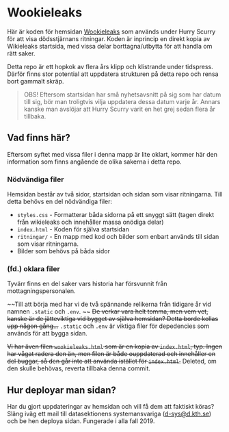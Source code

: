 # Wookieleaks
Här är koden för hemsidan [Wookieleaks](https://wookieleaks.org/) som används under Hurry Scurry för att visa dödsstjärnans ritningar.
Koden är inprincip en direkt kopia av Wikieleaks startsida, med vissa delar borttagna/utbytta för att handla om rätt saker.

Detta repo är ett hopkok av flera års klipp och klistrande under tidspress. Därför finns stor potential att uppdatera strukturen på detta repo och rensa bort gammalt skräp.

> OBS!
> Eftersom startsidan har små nyhetsavsnitt på sig som har datum till sig, bör man troligtvis vilja uppdatera dessa datum varje år. Annars kanske man avslöjar att Hurry Scurry varit en het grej sedan flera år tillbaka.

## Vad finns här?
Eftersom syftet med vissa filer i denna mapp är lite oklart, kommer här den information som finns angående de olika sakerna i detta repo.

### Nödvändiga filer
Hemsidan består av två sidor, startsidan och sidan som visar ritningarna. Till detta behövs en del nödvändiga filer:

- `styles.css` - Formatterar båda sidorna på ett snyggt sätt (tagen direkt från wikieleaks och innehåller massa onödiga delar)
- `index.html` - Koden för själva startsidan
- `ritningar/` - En mapp med kod och bilder som enbart används till sidan som visar ritningarna.
- Bilder som behövs på båda sidor

### (fd.) oklara filer
Tyvärr finns en del saker vars historia har försvunnit från mottagningspersonalen.

~~Till att börja med har vi de två spännande relikerna från tidigare år vid namnen `.static` och `.env`. ~~
~~De verkar vara helt tomma, men vem vet, kanske är de jätteviktiga vid bygget av själva hemsidan? Detta borde kollas upp någon gång...~~
`.static` och `.env` är viktiga filer för depedencies som används för att bygga sidan. 

~~Vi har även filen `wookieleaks.html` som är en kopia av `index.html`, typ. Ingen har vågat radera den än, men filen är både ouppdaterad och innehåller en del buggar, så den går inte att använda istället för `index.html`.~~ 
Deleted, om den skulle behövas, reverta tillbaka denna commit. 

## Hur deployar man sidan?
Har du gjort uppdateringar av hemsidan och vill få dem att faktiskt köras? Släng iväg ett mail till datasektionens systemansvariga (d-sys@d.kth.se) och be hen deploya sidan. Fungerade i alla fall 2019.
